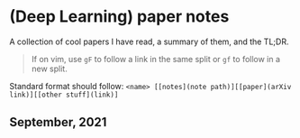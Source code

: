 # (Deep Learning) paper notes

A collection of cool papers I have read, a summary of them, and the TL;DR.

> If on vim, use `gF` to follow a link in the same split or `gf` to follow in a
> new split.

Standard format should follow: `<name> [[notes](note path)][[paper](arXiv link)][[other stuff](link)]`

## September, 2021

